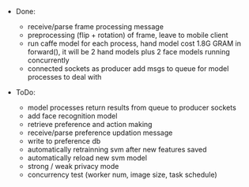 * Done:

    + receive/parse frame processing message
    + preprocessing (flip + rotation) of frame, leave to mobile client
    + run caffe model for each process, hand model cost 1.8G GRAM in forward(), it will be 2 hand models
      plus 2 face models running concurrently
    + connected sockets as producer add msgs to queue for model processes to deal with

* ToDo:

    + model processes return results from queue to producer sockets
    + add face recognition model
    + retrieve preference and action making
    + receive/parse preference updation message
    + write to preference db
    + automatically retrainning svm after new features saved
    + automatically reload new svm model
    + strong / weak privacy mode
    + concurrency test (worker num, image size, task schedule)

